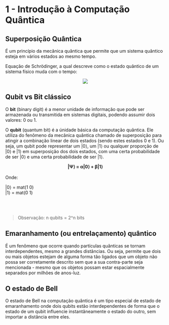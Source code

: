 # 1 - Introdução à Computação Quântica

## Superposição Quântica

É um princípio da mecânica quântica que permite que um sistema quântico esteja em vários estados ao mesmo tempo.

Equação de Schrödinger, a qual descreve como o estado quântico de um sistema físico muda com o tempo:

<div align='center'>
<img src='https://wikimedia.org/api/rest_v1/media/math/render/svg/1799e4a910c7d26396922a20ef5ceec25ca1871c'/>
</div>

## Qubit vs Bit clássico

O **bit** (binary digit) é a menor unidade de informação que pode ser armazenada ou transmitida em sistemas digitais, podendo assumir dois valores: 0 ou 1.

O **qubit** (quantum bit) é a únidade básica da computação quântica. Ele utiliza do fenômeno da mecânica quântica chamado de superposição para atingir a combinação linear de dois estados (sendo estes estados 0 e 1). Ou seja, um qubit pode representar um |0⟩, um |1⟩ ou qualquer proporção de |0⟩ e |1⟩ em superposição dos dois estados, com uma certa probabilidade de ser |0⟩ e uma certa probabilidade de ser |1⟩.

<div align='center'>
<b>|Ψ⟩ = α|0⟩ + β|1⟩</b>
</div>

<br/>
Onde:

|0⟩ = mat(1 0)<br/>
|1⟩ = mat(0 1)

<br/>
<br/>

> Observação: n qubits = 2^n bits

## Emaranhamento (ou entrelaçamento) quântico

É um fenômeno que ocorre quando partículas quânticas se tornam interdependentes, mesmo a grandes distâncias. Ou seja, permite que dois ou mais objetos estejam de alguma forma tão ligados que um objeto não possa ser corretamente descrito sem que a sua contra-parte seja mencionada - mesmo que os objetos possam estar espacialmente separados por milhões de anos-luz.

## O estado de Bell

O estado de Bell na computação quântica é um tipo especial de estado de emaranhamento onde dois qubits estão interdependentes de forma que o estado de um qubit influencie instantâneamente o estado do outro, sem importar a distância entre eles.
